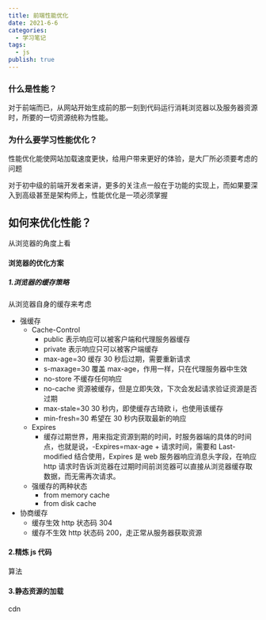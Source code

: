 ```yaml
---
title: 前端性能优化
date: 2021-6-6
categories:
  - 学习笔记
tags:
  - js
publish: true
---
```


<!-- more -->

### 什么是性能？

对于前端而已，从网站开始生成前的那一刻到代码运行消耗浏览器以及服务器资源时，所要的一切资源统称为性能。

### 为什么要学习性能优化？

性能优化能使网站加载速度更快，给用户带来更好的体验，是大厂所必须要考虑的问题

对于初中级的前端开发者来讲，更多的关注点一般在于功能的实现上，而如果要深入到高级甚至是架构师上，性能优化是一项必须掌握

## 如何来优化性能？

从浏览器的角度上看

#### 浏览器的优化方案

##### 1.浏览器的缓存策略

从浏览器自身的缓存来考虑

- 强缓存
  - Cache-Control
    - public 表示响应可以被客户端和代理服务器缓存
    - private 表示响应只可以被客户端缓存
    - max-age=30 缓存 30 秒后过期，需要重新请求
    - s-maxage=30 覆盖 max-age，作用一样，只在代理服务器中生效
    - no-store 不缓存任何响应
    - no-cache 资源被缓存，但是立即失效，下次会发起请求验证资源是否过期
    - max-stale=30 30 秒内，即使缓存古琦欧 i，也使用该缓存
    - min-fresh=30 希望在 30 秒内获取最新的响应
  - Expires
    - 缓存过期世界，用来指定资源到期的时间，时服务器端的具体的时间点，也就是说，-Expires=max-age + 请求时间，需要和 Last-modified 结合使用，Expires 是 web 服务器响应消息头字段，在响应 http 请求时告诉浏览器在过期时间前浏览器可以直接从浏览器缓存取数据，而无需再次请求。
  - 强缓存的两种状态
    - from memory cache
    - from disk cache
- 协商缓存
  - 缓存生效 http 状态码 304
  - 缓存不生效 http 状态码 200，走正常从服务器获取资源

#### 2.精炼 js 代码

算法

#### 3.静态资源的加载

cdn
